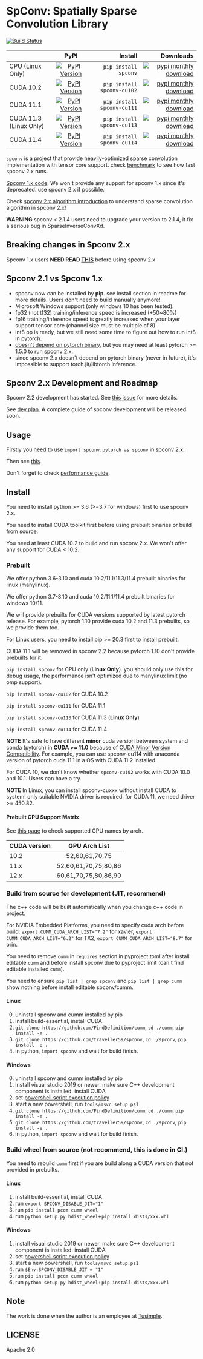 <!--
 Copyright 2021 Yan Yan
 
 Licensed under the Apache License, Version 2.0 (the "License");
 you may not use this file except in compliance with the License.
 You may obtain a copy of the License at
 
     http://www.apache.org/licenses/LICENSE-2.0
 
 Unless required by applicable law or agreed to in writing, software
 distributed under the License is distributed on an "AS IS" BASIS,
 WITHOUT WARRANTIES OR CONDITIONS OF ANY KIND, either express or implied.
 See the License for the specific language governing permissions and
 limitations under the License.
-->
[pypi-ver-cpu]: https://img.shields.io/pypi/v/spconv
[pypi-ver-114]: https://img.shields.io/pypi/v/spconv-cu114
[pypi-ver-111]: https://img.shields.io/pypi/v/spconv-cu111
[pypi-ver-113]: https://img.shields.io/pypi/v/spconv-cu113
[pypi-ver-102]: https://img.shields.io/pypi/v/spconv-cu102

[pypi-url-111]: https://pypi.org/project/spconv-cu111/
[pypi-download-111]: https://img.shields.io/pypi/dm/spconv-cu111
[pypi-url-113]: https://pypi.org/project/spconv-cu113/
[pypi-download-113]: https://img.shields.io/pypi/dm/spconv-cu113
[pypi-url-102]: https://pypi.org/project/spconv-cu102/
[pypi-download-102]: https://img.shields.io/pypi/dm/spconv-cu102
[pypi-url-114]: https://pypi.org/project/spconv-cu114/
[pypi-download-114]: https://img.shields.io/pypi/dm/spconv-cu114
[pypi-url-cpu]: https://pypi.org/project/spconv/
[pypi-download-cpu]: https://img.shields.io/pypi/dm/spconv

# SpConv: Spatially Sparse Convolution Library
[![Build Status](https://github.com/traveller59/spconv/workflows/build/badge.svg)](https://github.com/traveller59/spconv/actions?query=workflow%3Abuild) 


|                | PyPI   | Install  |Downloads  |
| -------------- |:---------------------:| ---------------------:| ---------------------:| 
| CPU (Linux Only) | [![PyPI Version][pypi-ver-cpu]][pypi-url-cpu] | ```pip install spconv``` | [![pypi monthly download][pypi-download-cpu]][pypi-url-cpu] | 
| CUDA 10.2 | [![PyPI Version][pypi-ver-102]][pypi-url-102] | ```pip install spconv-cu102``` | [![pypi monthly download][pypi-download-102]][pypi-url-102] | 
| CUDA 11.1 | [![PyPI Version][pypi-ver-111]][pypi-url-111] | ```pip install spconv-cu111```| [![pypi monthly download][pypi-download-111]][pypi-url-111]| 
| CUDA 11.3 (Linux Only) | [![PyPI Version][pypi-ver-113]][pypi-url-113] | ```pip install spconv-cu113```| [![pypi monthly download][pypi-download-113]][pypi-url-113]| 
| CUDA 11.4 | [![PyPI Version][pypi-ver-114]][pypi-url-114] | ```pip install spconv-cu114```| [![pypi monthly download][pypi-download-114]][pypi-url-114]|

```spconv``` is a project that provide heavily-optimized sparse convolution implementation with tensor core support. check [benchmark](docs/BENCHMARK.md) to see how fast spconv 2.x runs.

[Spconv 1.x code](https://github.com/traveller59/spconv/tree/v1.2.1). We won't provide any support for spconv 1.x since it's deprecated. use spconv 2.x if possible. <!--remove this message in spconv 2.2-->

Check [spconv 2.x algorithm introduction](docs/spconv2_algo.pdf) to understand sparse convolution algorithm in spconv 2.x!

**WARNING** spconv < 2.1.4 users need to upgrade your version to 2.1.4, it fix a serious bug in SparseInverseConvXd.

## Breaking changes in Spconv 2.x

Spconv 1.x users **NEED READ [THIS](docs/SPCONV_2_BREAKING_CHANGEs.md)** before using spconv 2.x.

## Spconv 2.1 vs Spconv 1.x

* spconv now can be installed by **pip**. see install section in readme for more details. Users don't need to build manually anymore!
* Microsoft Windows support (only windows 10 has been tested).
* fp32 (not tf32) training/inference speed is increased (+50~80%)
* fp16 training/inference speed is greatly increased when your layer support tensor core (channel size must be multiple of 8).
* int8 op is ready, but we still need some time to figure out how to run int8 in pytorch.
* [doesn't depend on pytorch binary](docs/FAQ.md#What-does-no-dependency-on-pytorch-mean), but you may need at least pytorch >= 1.5.0 to run spconv 2.x.
* since spconv 2.x doesn't depend on pytorch binary (never in future), it's impossible to support torch.jit/libtorch inference.

## Spconv 2.x Development and Roadmap

Spconv 2.2 development has started. See [this issue](https://github.com/traveller59/spconv/issues/380) for more details.

See [dev plan](docs/SPCONV_DEVELOP_PLAN.md). A complete guide of spconv development will be released soon.

## Usage

Firstly you need to use ```import spconv.pytorch as spconv``` in spconv 2.x.

Then see [this](docs/USAGE.md).

Don't forget to check [performance guide](docs/PERFORMANCE_GUIDE.md).

## Install

You need to install python >= 3.6 (>=3.7 for windows) first to use spconv 2.x.

You need to install CUDA toolkit first before using prebuilt binaries or build from source.

You need at least CUDA 10.2 to build and run spconv 2.x. We won't offer any support for CUDA < 10.2.

### Prebuilt

We offer python 3.6-3.10 and cuda 10.2/11.1/11.3/11.4 prebuilt binaries for linux (manylinux).

We offer python 3.7-3.10 and cuda 10.2/11.1/11.4 prebuilt binaries for windows 10/11.

We will provide prebuilts for CUDA versions supported by latest pytorch release. For example, pytorch 1.10 provide cuda 10.2 and 11.3 prebuilts, so we provide them too.

For Linux users, you need to install pip >= 20.3 first to install prebuilt.

CUDA 11.1 will be removed in spconv 2.2 because pytorch 1.10 don't provide prebuilts for it.

```pip install spconv``` for CPU only (**Linux Only**). you should only use this for debug usage, the performance isn't optimized due to manylinux limit (no omp support).

```pip install spconv-cu102``` for CUDA 10.2

```pip install spconv-cu111``` for CUDA 11.1

```pip install spconv-cu113``` for CUDA 11.3 (**Linux Only**)

```pip install spconv-cu114``` for CUDA 11.4

**NOTE** It's safe to have different **minor** cuda version between system and conda (pytorch) in **CUDA >= 11.0** because of [CUDA Minor Version Compatibility](https://docs.nvidia.com/deploy/cuda-compatibility/#minor-version-compatibility). For example, you can use spconv-cu114 with anaconda version of pytorch cuda 11.1 in a OS with CUDA 11.2 installed.

For CUDA 10, we don't know whether ```spconv-cu102``` works with CUDA 10.0 and 10.1. Users can have a try.

**NOTE** In Linux, you can install spconv-cuxxx without install CUDA to system! only suitable NVIDIA driver is required. for CUDA 11, we need driver >= 450.82.

#### Prebuilt GPU Support Matrix

See [this page](https://arnon.dk/matching-sm-architectures-arch-and-gencode-for-various-nvidia-cards/) to check supported GPU names by arch.

| CUDA version | GPU Arch List  |
| -------------- |:---------------------:|
| 10.2 | 52,60,61,70,75     | 
| 11.x       | 52,60,61,70,75,80,86     | 
| 12.x       | 60,61,70,75,80,86,90     | 

### Build from source for development (JIT, recommend)

The c++ code will be built automatically when you change c++ code in project.

For NVIDIA Embedded Platforms, you need to specify cuda arch before build: ```export CUMM_CUDA_ARCH_LIST="7.2"``` for xavier, ```export CUMM_CUDA_ARCH_LIST="6.2"``` for TX2, ```export CUMM_CUDA_ARCH_LIST="8.7"``` for orin.

You need to remove ```cumm``` in ```requires``` section in pyproject.toml after install editable ```cumm``` and before install spconv due to pyproject limit (can't find editable installed ```cumm```).

You need to ensure ```pip list | grep spconv``` and ```pip list | grep cumm``` show nothing before install editable spconv/cumm.

#### Linux

0. uninstall spconv and cumm installed by pip
1. install build-essential, install CUDA
2. ```git clone https://github.com/FindDefinition/cumm```, ```cd ./cumm```, ```pip install -e .```
3. ```git clone https://github.com/traveller59/spconv```, ```cd ./spconv```, ```pip install -e .```
4. in python, ```import spconv``` and wait for build finish.

#### Windows
0. uninstall spconv and cumm installed by pip
1. install visual studio 2019 or newer. make sure C++ development component is installed. install CUDA
2. set [powershell script execution policy](https://docs.microsoft.com/en-us/powershell/module/microsoft.powershell.core/about/about_execution_policies?view=powershell-7.1)
3. start a new powershell, run ```tools/msvc_setup.ps1```
4. ```git clone https://github.com/FindDefinition/cumm```, ```cd ./cumm```, ```pip install -e .```
5. ```git clone https://github.com/traveller59/spconv```, ```cd ./spconv```, ```pip install -e .```
6. in python, ```import spconv``` and wait for build finish.

### Build wheel from source (not recommend, this is done in CI.)

You need to rebuild ```cumm``` first if you are build along a CUDA version that not provided in prebuilts.

#### Linux

1. install build-essential, install CUDA
2. run ```export SPCONV_DISABLE_JIT="1"```
3. run ```pip install pccm cumm wheel```
4. run ```python setup.py bdist_wheel```+```pip install dists/xxx.whl```

#### Windows

1. install visual studio 2019 or newer. make sure C++ development component is installed. install CUDA
2. set [powershell script execution policy](https://docs.microsoft.com/en-us/powershell/module/microsoft.powershell.core/about/about_execution_policies?view=powershell-7.1)
3. start a new powershell, run ```tools/msvc_setup.ps1```
4. run ```$Env:SPCONV_DISABLE_JIT = "1"```
5. run ```pip install pccm cumm wheel```
6. run ```python setup.py bdist_wheel```+```pip install dists/xxx.whl```



## Note

The work is done when the author is an employee at [Tusimple](https://www.tusimple.com/).

## LICENSE

Apache 2.0
